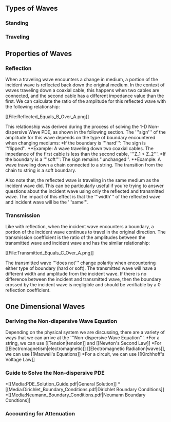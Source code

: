 ## Types of Waves
### Standing
### Traveling

## Properties of Waves
### Reflection
When a traveling wave encounters a change in medium, a portion of the incident wave is reflected back down the original medium.
In the context of waves traveling down a coaxial cable, this happens when two cables are connected, and the second cable has a different impedance value than the first.
We can calculate the ratio of the amplitude for this reflected wave with the following relationship:

[[File:Reflected_Equals_B_Over_A.png]]

This relationship was derived during the process of solving the 1-D Non-dispersive Wave PDE, as shown in the following section.
The '''sign''' of the amplitude for this wave depends on the type of boundary encountered when changing mediums:
*If the boundary is '''hard''': The sign is ''flipped''.
**Example: A wave traveling down two coaxial cables. The impedance of the first cable is less than the second cable, '''Z_1 < Z_2'''.
*If the boundary is a '''soft''': The sign remains ''unchanged''.
**Example: A wave traveling down a chain connected to a string. The transition from the chain to string is a soft boundary.

Also note that, the reflected wave is traveling in the same medium as the incident wave did. This can be particularly useful if you're trying to answer questions about
the incident wave using only the reflected and transmitted wave. The impact of this effect is that the '''width''' of the reflected wave and incident wave will be the
'''same'''.
### Transmission
Like with reflection, when the incident wave encounters a boundary, a portion of the incident wave continues to travel in the original direction.
The transmission coefficient is the ratio of the amplitudes between the transmitted wave and incident wave and has the similar relationship:

[[File:Transmitted_Equals_C_Over_A.png]]

The transmitted wave '''does not''' change polarity when encountering either type of boundary (hard or soft). The transmitted wave will have a
different width and amplitude from the incident wave. If there is no difference between the incident and transmitted wave, then the boundary crossed
by the incident wave is negligible and should be verifiable by a 0 reflection coefficient.

## One Dimensional Waves
### Deriving the Non-dispersive Wave Equation
Depending on the physical system we are discussing, there are a variety of ways that we can arrive at the '''Non-dispersive Wave Equation'''.
*For a string, we can use [[Tension|tension]] and [[Newton's Second Law]]
*For [[Electromagnetism|electromagnetic]] [[Electromagnetic Radiation|waves]], we can use [[Maxwell's Equations]]
*For a circuit, we can use [[Kirchhoff's Voltage Law]]

### Guide to Solve the Non-dispersive PDE
*[[Media:PDE_Solution_Guide.pdf|General Solution]]
*[[Media:Dirichlet_Boundary_Conditions.pdf|Dirichlet Boundary Conditions]]
*[[Media:Neumann_Boundary_Conditions.pdf|Neumann Boundary Condtions]]

### Accounting for Attenuation
